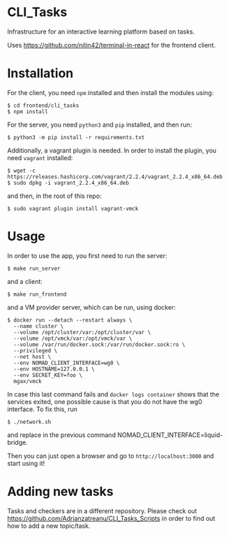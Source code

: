 # CLI_Tasks
Infrastructure for an interactive learning platform based on tasks.

Uses https://github.com/nitin42/terminal-in-react for the frontend client.

# Installation
For the client, you need `npm` installed and then install the modules using:
```
$ cd frontend/cli_tasks
$ npm install
```

For the server, you need `python3` and `pip` installed, and then run:
```
$ python3 -m pip install -r requirements.txt
```

Additionally, a vagrant plugin is needed.
In order to install the plugin, you need `vagrant` installed:
```
$ wget -c https://releases.hashicorp.com/vagrant/2.2.4/vagrant_2.2.4_x86_64.deb
$ sudo dpkg -i vagrant_2.2.4_x86_64.deb
```

and then, in the root of this repo:
```
$ sudo vagrant plugin install vagrant-vmck
```


# Usage
In order to use the app, you first need to run the server:
```
$ make run_server
```

and a client:
```
$ make run_frontend
```

and a VM provider server, which can be run, using docker:
```
$ docker run --detach --restart always \
  --name cluster \
  --volume /opt/cluster/var:/opt/cluster/var \
  --volume /opt/vmck/var:/opt/vmck/var \
  --volume /var/run/docker.sock:/var/run/docker.sock:ro \
  --privileged \
  --net host \
  --env NOMAD_CLIENT_INTERFACE=wg0 \
  --env HOSTNAME=127.0.0.1 \
  --env SECRET_KEY=foo \
  mgax/vmck
```

In case this last command fails and `docker logs container` shows that the services
exited, one possible cause is that you do not have the wg0 interface. To fix this,
run
```
$ ./network.sh
```
and replace in the previous command NOMAD_CLIENT_INTERFACE=liquid-bridge.


Then you can just open a browser and go to `http://localhost:3000` and start
using it!

# Adding new tasks
Tasks and checkers are in a different repository. Please check out
https://github.com/Adrianzatreanu/CLI_Tasks_Scripts in order to find out how
to add a new topic/task.
